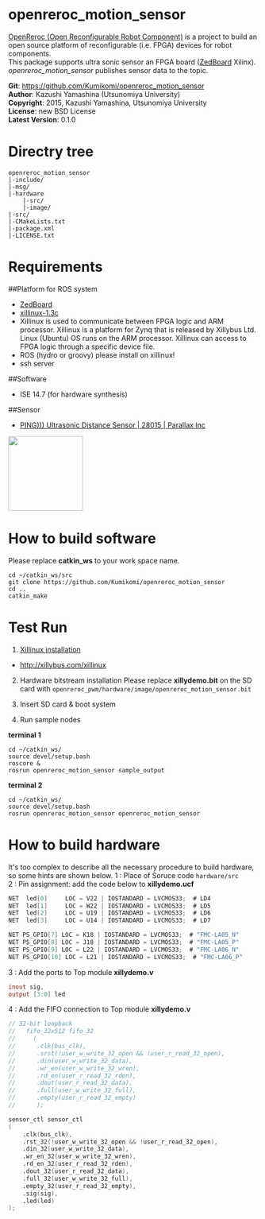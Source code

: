 openreroc_motion_sensor
=======
[OpenReroc (Open Reconfigurable Robot Component)](https://github.com/Kumikomi/OpenReroc) is a project to build an open source platform of reconfigurable (i.e. FPGA) devices for robot components.  
This package supports ultra sonic sensor an FPGA board ([ZedBoard](http://zedboard.org/) Xilinx). 
*openreroc_motion_sensor* publishes sensor data to the topic.  
 
**Git**:         https://github.com/Kumikomi/openreroc_motion_sensor   
**Author**:      Kazushi Yamashina (Utsunomiya University)  
**Copyright**:   2015, Kazushi Yamashina, Utsunomiya University    
**License**:      new BSD License   
**Latest Version**: 0.1.0  

Directry tree
=======
```
openreroc_motion_sensor 
|-include/ 
|-msg/ 
|-hardware
	|-src/
    |-image/
|-src/ 
|-CMakeLists.txt 
|-package.xml  
|-LICENSE.txt
```

Requirements
======

##Platform for ROS system

- [ZedBoard](http://zedboard.org/)
- [xillinux-1.3c](http://xillybus.com/xillinux)
 - Xillinux is used to communicate between FPGA logic and ARM processor. Xillinux is a platform for Zynq that is released by Xillybus Ltd. Linux (Ubuntu) OS runs on the ARM processor. Xillinux can access to FPGA logic through a specific device file.
- ROS (hydro or groovy) please install on xillinux!
- ssh server

##Software

- ISE 14.7 (for hardware synthesis)

##Sensor

- [PING))) Ultrasonic Distance Sensor | 28015 | Parallax Inc](https://www.parallax.com/product/28015)
<left>
	<img src="http://aquila.is.utsunomiya-u.ac.jp/~kazushi/sonic_sensor_img.jpeg" alt="" height="150" />
</left>

How to build software
=======
Please replace **catkin_ws** to your work space name.

```
cd ~/catkin_ws/src
git clone https://github.com/Kumikomi/openreroc_motion_sensor
cd ..
catkin_make 
```

Test Run
======= 
1. [Xillinux installation](http://xillybus.com/downloads/doc/xillybus_getting_started_zynq.pdf)
 - http://xillybus.com/xillinux

2. Hardware bitstream installation
Please replace **xillydemo.bit** on the SD card with `openreroc_pwm/hardware/image/openreroc_motion_sensor.bit`

3. Insert SD card & boot system

4. Run sample nodes 

**terminal 1**
```
cd ~/catkin_ws/
source devel/setup.bash
roscore &
rosrun openreroc_motion_sensor sample_output
```

**terminal 2**
```
cd ~/catkin_ws/
source devel/setup.bash
rosrun openreroc_motion_sensor openreroc_motion_sensor
```

How to build hardware
====== 
It's too complex to describe all the necessary procedure to build hardware, so some hints are shown below.
1 : Place of Soruce code `hardware/src`  
2 : Pin assignment: add the code below to **xillydemo.ucf**  

```verilog
NET  led[0] 	LOC = V22 | IOSTANDARD = LVCMOS33;	# LD4
NET  led[1] 	LOC = W22 | IOSTANDARD = LVCMOS33;	# LD5
NET  led[2] 	LOC = U19 | IOSTANDARD = LVCMOS33;	# LD6
NET  led[3] 	LOC = U14 | IOSTANDARD = LVCMOS33;	# LD7

NET PS_GPIO[7] LOC = K18 | IOSTANDARD = LVCMOS33;  # "FMC-LA05_N"
NET PS_GPIO[8] LOC = J18 | IOSTANDARD = LVCMOS33;  # "FMC-LA05_P"
NET PS_GPIO[9] LOC = L22 | IOSTANDARD = LVCMOS33;  # "FMC-LA06_N"
NET PS_GPIO[10] LOC = L21 | IOSTANDARD = LVCMOS33;  # "FMC-LA06_P"
```

3 : Add the ports to Top module **xillydemo.v**

```verilog
inout sig,
output [3:0] led
```

4 : Add the FIFO connection to Top module **xillydemo.v**

```verilog
// 32-bit loopback
//   fifo_32x512 fifo_32
//     (
//      .clk(bus_clk),
//      .srst(!user_w_write_32_open && !user_r_read_32_open),
//      .din(user_w_write_32_data),
//      .wr_en(user_w_write_32_wren),
//      .rd_en(user_r_read_32_rden),
//      .dout(user_r_read_32_data),
//      .full(user_w_write_32_full),
//      .empty(user_r_read_32_empty)
//      );

sensor_ctl sensor_ctl
(
	.clk(bus_clk),
	.rst_32(!user_w_write_32_open && !user_r_read_32_open),
	.din_32(user_w_write_32_data),
	.wr_en_32(user_w_write_32_wren),
	.rd_en_32(user_r_read_32_rden),
	.dout_32(user_r_read_32_data),
	.full_32(user_w_write_32_full),
	.empty_32(user_r_read_32_empty),
	.sig(sig),
	.led(led)
);
```

